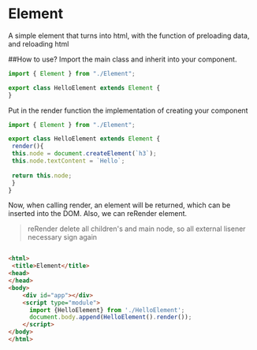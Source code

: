 # Element
 A simple element that turns into html, with the function of preloading data, and reloading html

##How to use?
Import the main class and inherit into your component.

```js
import { Element } from "./Element";

export class HelloElement extends Element {
}
```

Put in the render function the implementation of creating your component

```js
import { Element } from "./Element";

export class HelloElement extends Element {
 render(){
 this.node = document.createElement(`h3`);
 this.node.textContent = `Hello`;
 
 return this.node;
 }
}
```

Now, when calling render, an element will be returned, which can be inserted into the DOM.
Also, we can reRender element.
> reRender delete all children's and main node, so all external lisener necessary sign again

```html

<html>
 <title>Element</title>
<head>
</head>
<body>
    <div id="app"></div>
    <script type="module">
      import {HelloElement} from './HelloElement';
      document.body.append(HelloElement().render());
    </script>
</body>
</html>
